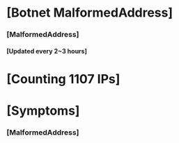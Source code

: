# [Botnet MalformedAddress]
### [MalformedAddress]
#### [Updated every 2~3 hours]

# [Counting 1107 IPs]

# [Symptoms] 
###   [MalformedAddress]
